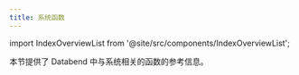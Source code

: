 ```yaml
---
title: 系统函数
---
```


import IndexOverviewList from '@site/src/components/IndexOverviewList';

本节提供了 Databend 中与系统相关的函数的参考信息。

<IndexOverviewList />